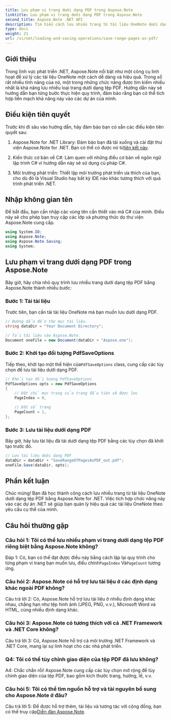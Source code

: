 ```yaml
---
title: Lưu phạm vi trang dưới dạng PDF trong Aspose.Note
linktitle: Lưu phạm vi trang dưới dạng PDF trong Aspose.Note
second_title: Aspose.Note .NET API
description: Tìm hiểu cách lưu nhiều trang từ tài liệu OneNote dưới dạng tệp PDF bằng Aspose.Note for .NET. Hướng dẫn từng bước bao gồm.
type: docs
weight: 21
url: /vi/net/loading-and-saving-operations/save-range-pages-as-pdf/
---
```

## Giới thiệu

Trong lĩnh vực phát triển .NET, Aspose.Note nổi bật như một công cụ linh hoạt để xử lý các tài liệu OneNote một cách dễ dàng và hiệu quả. Trong số rất nhiều tính năng của nó, một trong những chức năng được tìm kiếm nhiều nhất là khả năng lưu nhiều loại trang dưới dạng tệp PDF. Hướng dẫn này sẽ hướng dẫn bạn từng bước thực hiện quy trình, đảm bảo rằng bạn có thể tích hợp liền mạch khả năng này vào các dự án của mình.

## Điều kiện tiên quyết

Trước khi đi sâu vào hướng dẫn, hãy đảm bảo bạn có sẵn các điều kiện tiên quyết sau:

1.  Aspose.Note for .NET Library: Đảm bảo bạn đã tải xuống và cài đặt thư viện Aspose.Note for .NET. Bạn có thể có được nó từ[liên kết này](https://releases.aspose.com/note/net/).
   
2. Kiến thức cơ bản về C#: Làm quen với những điều cơ bản về ngôn ngữ lập trình C# vì hướng dẫn này sẽ sử dụng cú pháp C#.
   
3. Môi trường phát triển: Thiết lập môi trường phát triển ưa thích của bạn, cho dù đó là Visual Studio hay bất kỳ IDE nào khác tương thích với quá trình phát triển .NET.

## Nhập không gian tên

Để bắt đầu, bạn cần nhập các vùng tên cần thiết vào mã C# của mình. Điều này sẽ cho phép bạn truy cập các lớp và phương thức do thư viện Aspose.Note cung cấp.

```csharp
using System.IO;
using Aspose.Note;
using Aspose.Note.Saving;
using System;
```

## Lưu phạm vi trang dưới dạng PDF trong Aspose.Note

Bây giờ, hãy chia nhỏ quy trình lưu nhiều trang dưới dạng tệp PDF bằng Aspose.Note thành nhiều bước:

### Bước 1: Tải tài liệu

Trước tiên, bạn cần tải tài liệu OneNote mà bạn muốn lưu dưới dạng PDF.

```csharp
// Đường dẫn đến thư mục tài liệu.
string dataDir = "Your Document Directory";

// Tải tài liệu vào Aspose.Note.
Document oneFile = new Document(dataDir + "Aspose.one");
```

### Bước 2: Khởi tạo đối tượng PdfSaveOptions

 Tiếp theo, khởi tạo một thể hiện của`PdfSaveOptions` class, cung cấp các tùy chọn để lưu tài liệu dưới dạng PDF.

```csharp
// Khởi tạo đối tượng PdfSaveOptions
PdfSaveOptions opts = new PdfSaveOptions
{
    // Đặt chỉ mục trang của trang đầu tiên sẽ được lưu
    PageIndex = 0,

    // Đặt số trang
    PageCount = 1,
};
```

### Bước 3: Lưu tài liệu dưới dạng PDF

Bây giờ, hãy lưu tài liệu đã tải dưới dạng tệp PDF bằng các tùy chọn đã khởi tạo trước đó.

```csharp
// Lưu tài liệu dưới dạng PDF
dataDir = dataDir + "SaveRangeOfPagesAsPDF_out.pdf";
oneFile.Save(dataDir, opts);
```

## Phần kết luận

Chúc mừng! Bạn đã học thành công cách lưu nhiều trang từ tài liệu OneNote dưới dạng tệp PDF bằng Aspose.Note for .NET. Việc tích hợp chức năng này vào các dự án .NET sẽ giúp bạn quản lý hiệu quả các tài liệu OneNote theo yêu cầu cụ thể của mình.

## Câu hỏi thường gặp

### Câu hỏi 1: Tôi có thể lưu nhiều phạm vi trang dưới dạng tệp PDF riêng biệt bằng Aspose.Note không?

Đáp 1: Có, bạn có thể đạt được điều này bằng cách lặp lại quy trình cho từng phạm vi trang bạn muốn lưu, điều chỉnh`PageIndex` Và`PageCount` tương ứng.
   
### Câu hỏi 2: Aspose.Note có hỗ trợ lưu tài liệu ở các định dạng khác ngoài PDF không?

Câu trả lời 2: Có, Aspose.Note hỗ trợ lưu tài liệu ở nhiều định dạng khác nhau, chẳng hạn như tệp hình ảnh (JPEG, PNG, v.v.), Microsoft Word và HTML, cùng nhiều định dạng khác.
   
### Câu hỏi 3: Aspose.Note có tương thích với cả .NET Framework và .NET Core không?

Câu trả lời 3: Có, Aspose.Note hỗ trợ cả môi trường .NET Framework và .NET Core, mang lại sự linh hoạt cho các nhà phát triển.
   
### Q4: Tôi có thể tùy chỉnh giao diện của tệp PDF đã lưu không?

A4: Chắc chắn rồi! Aspose.Note cung cấp các tùy chọn mở rộng để tùy chỉnh giao diện của tệp PDF, bao gồm kích thước trang, hướng, lề, v.v.
   
### Câu hỏi 5: Tôi có thể tìm nguồn hỗ trợ và tài nguyên bổ sung cho Aspose.Note ở đâu?

 Câu trả lời 5: Để được hỗ trợ thêm, tài liệu và tương tác với cộng đồng, bạn có thể truy cập[Diễn đàn Aspose.Note](https://forum.aspose.com/c/note/28).